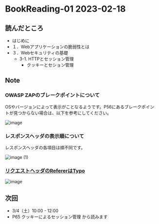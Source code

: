 # BookReading-01 2023-02-18

## 読んだところ
- はじめに
- １．Webアプリケーションの脆弱性とは
- ３．Webセキュリティの基礎
  - 3-1. HTTPとセッション管理
    - クッキーとセション管理

## Note

### OWASP ZAPのブレークポイントについて

OSやバージョンによって表示がことなるようです。P56にあるブレークポイントが見つからない場合は、以下を参考にしてください。

![image](https://user-images.githubusercontent.com/39753696/220958559-3ba8dea0-a6da-46d6-8e53-7635e345b45c.png)

### レスポンスヘッダの表示順について

レスポンスヘッダの各項目は順不同です。

![image (1)](https://user-images.githubusercontent.com/39753696/220959752-aa4e4007-c8f7-405e-86a6-562f7453922b.png)

### [リクエストヘッダのRefererはTypo](https://en.wikipedia.org/wiki/HTTP_referer#L)

![image](https://user-images.githubusercontent.com/39753696/220962406-f4398488-7e6f-4272-acc5-164f1d4956bc.png)

## 次回
- 3/4（土）10:00 - 12:00
- P65 クッキーによるセッション管理 から読みます
